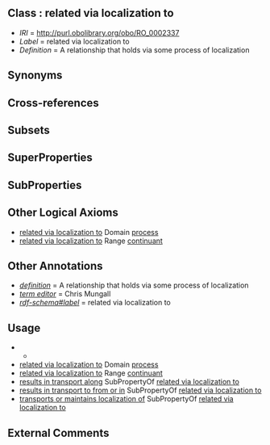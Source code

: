 
## Class : related via localization to

 * *IRI* = http://purl.obolibrary.org/obo/RO_0002337
 * *Label* = related via localization to
 * *Definition* = A relationship that holds via some process of localization

## Synonyms


## Cross-references


## Subsets


## SuperProperties


## SubProperties


## Other Logical Axioms

 * [related via localization to](../../RO/37/RO_0002337.md) Domain [process](../../BFO/15/BFO_0000015.md)
 * [related via localization to](../../RO/37/RO_0002337.md) Range [continuant](../../BFO/02/BFO_0000002.md)

## Other Annotations

 * *[definition](../../IAO/15/IAO_0000115.md)* = A relationship that holds via some process of localization
 * *[term editor](../../IAO/17/IAO_0000117.md)* = Chris Mungall
 * *[rdf-schema#label](../../el/rdf-schema#label.md)* = related via localization to

## Usage

 * -
 * [related via localization to](../../RO/37/RO_0002337.md) Domain [process](../../BFO/15/BFO_0000015.md)
 * [related via localization to](../../RO/37/RO_0002337.md) Range [continuant](../../BFO/02/BFO_0000002.md)
 * [results in transport along](../../RO/41/RO_0002341.md) SubPropertyOf [related via localization to](../../RO/37/RO_0002337.md)
 * [results in transport to from or in](../../RO/44/RO_0002344.md) SubPropertyOf [related via localization to](../../RO/37/RO_0002337.md)
 * [transports or maintains localization of](../../RO/13/RO_0002313.md) SubPropertyOf [related via localization to](../../RO/37/RO_0002337.md)

## External Comments

